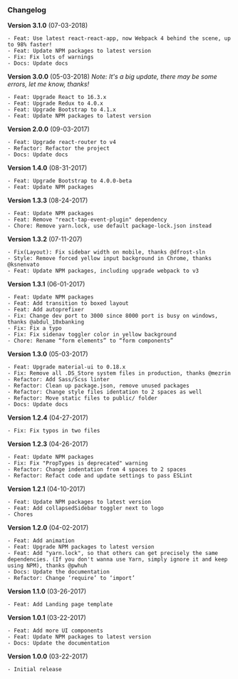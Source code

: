 ### Changelog

**Version 3.1.0** (07-03-2018)

    - Feat: Use latest react-react-app, now Webpack 4 behind the scene, up to 98% faster!
    - Feat: Update NPM packages to latest version
    - Fix: Fix lots of warnings
    - Docs: Update docs

**Version 3.0.0** (05-03-2018)
*Note: It's a big update, there may be some errors, let me know, thanks!*

    - Feat: Upgrade React to 16.3.x
    - Feat: Upgrade Redux to 4.0.x
    - Feat: Upgrade Bootstrap to 4.1.x
    - Feat: Update NPM packages to latest version

**Version 2.0.0** (09-03-2017)

    - Feat: Upgrade react-router to v4
    - Refactor: Refactor the project
    - Docs: Update docs

**Version 1.4.0** (08-31-2017)

    - Feat: Upgrade Bootstrap to 4.0.0-beta
    - Feat: Update NPM packages

**Version 1.3.3** (08-24-2017)

    - Feat: Update NPM packages
    - Feat: Remove "react-tap-event-plugin" dependency
    - Chore: Remove yarn.lock, use default package-lock.json instead

**Version 1.3.2** (07-11-207)

    - Fix(Layout): Fix sidebar width on mobile, thanks @dfrost-sln
    - Style: Remove forced yellow input background in Chrome, thanks @ksnenvato
    - Feat: Update NPM packages, including upgrade webpack to v3

**Version 1.3.1** (06-01-2017)

    - Feat: Update NPM packages
    - Feat: Add transition to boxed layout
    - Feat: Add autoprefixer
    - Fix: Change dev port to 3000 since 8000 port is busy on windows, thanks @abdul_10xbanking
    - Fix: Fix a typo
    - Fix: Fix sidenav toggler color in yellow background
    - Chore: Rename “form elements” to “form components”

**Version 1.3.0** (05-03-2017)

    - Feat: Upgrade material-ui to 0.18.x
    - Fix: Remove all .DS_Store system files in production, thanks @mezrin
    - Refactor: Add Sass/Scss linter
    - Refactor: Clean up package.json, remove unused packages
    - Refactor: Change style files identation to 2 spaces as well
    - Refactor: Move static files to public/ folder
    - Docs: Update docs

**Version 1.2.4** (04-27-2017)

    - Fix: Fix typos in two files

**Version 1.2.3** (04-26-2017)

    - Feat: Update NPM packages
    - Fix: Fix "PropTypes is deprecated" warning
    - Refactor: Change indentation from 4 spaces to 2 spaces 
    - Refactor: Refact code and update settings to pass ESLint

**Version 1.2.1** (04-10-2017)

    - Feat: Update NPM packages to latest version
    - Feat: Add collapsedSidebar toggler next to logo
    - Chores

**Version 1.2.0** (04-02-2017)

    - Feat: Add animation
    - Feat: Upgrade NPM packages to latest version
    - Feat: Add "yarn.lock", so that others can get precisely the same dependencies. (If you don't wanna use Yarn, simply ignore it and keep using NPM), thanks @pwhuh
    - Docs: Update the documentation
    - Refactor: Change ‘require’ to ‘import’

**Version 1.1.0** (03-26-2017)

    - Feat: Add Landing page template

**Version 1.0.1** (03-22-2017)

    - Feat: Add more UI components
    - Feat: Update NPM packages to latest version
    - Docs: Update the documentation

**Version 1.0.0** (03-22-2017)

    - Initial release

